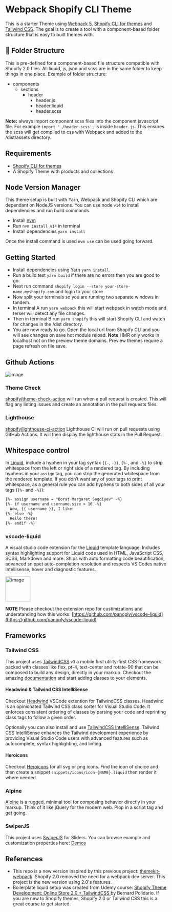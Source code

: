 # Webpack Shopify CLI Theme
This is a starter Theme using [Webpack 5](https://webpack.js.org/), [Shopify CLI for themes](https://shopify.dev/themes/tools/cli) and [Tailwind CSS](https://tailwindcss.com/). The goal is to create a tool with a component-based folder structure that is easy to built themes with.

## 📁 Folder Structure
This is pre-defined for a component-based file structure compatible with Shopify 2.0 files. All liquid, js, json and scss are in the same folder to keep things in one place.
Example of folder structure:
* components
    * sections
        * header
            - header.js
            - header.liquid
            - header.scss

**Note:** always import component scss files into the component javascript file. For example `import './header.scss';` is inside `header.js`. This ensures the scss will get compiled to css with Webpack and added to the /dist/assets directory.

## Requirements
- [Shopify CLI for themes](https://shopify.dev/themes/tools/cli/getting-started)
- A Shopify Theme with products and collections

## Node Version Manager
This theme setup is built with Yarn, Webpack and Shopify CLI which are dependant on NodeJS versions.
You can use node `v14` to install dependencies and run build commands.
- Install [nvm](http://npm.github.io/installation-setup-docs/installing/using-a-node-version-manager.html)
- Run `nvm install v14` in terminal
- Install dependencies `yarn install`

Once the install command is used `nvm use` can be used going forward.

## Getting Started
- Install dependencies using [Yarn](https://yarnpkg.com/) `yarn install`.
- Run a build test `yarn build` if there are no errors then you are good to go.
- Next run command `shopify login --store your-store-name.myshopify.com` and login to your store
- Now split your terminals so you are running two separate windows in tandem.
- In terminal A run `yarn webpack` this will start webpack in watch mode and terser will detect any file changes.
- Then in terminal B run `yarn shopify` this will start Shopify CLI and watch for changes in the /dist directory.
- You are now ready to go. Open the local url from Shopify CLI and you will see changes on save hot module reload. **Note** HMR only works in localhost not on the preview theme domains. Preview themes require a page refresh on file save.

## Github Actions
![image](https://user-images.githubusercontent.com/29803478/171331857-0c685ed1-8f31-4da8-8f3b-91f4e573ffd8.png)

### Theme Check
[shopify/theme-check-action](https://github.com/Shopify/theme-check-action) will run when a pull request is created. This will flag any linting issues and create an annotation in the pull requests files.

### Lighthouse
[shopify/lighthouse-ci-action](https://github.com/Shopify/lighthouse-ci-action) Lighthouse CI will run on pull requests using GitHub Actions. It will then display the lighthouse stats in the Pull Request.

## Whitespace control
In [Liquid](https://shopify.github.io/liquid/basics/whitespace/), include a hyphen in your tag syntax `{{-`, `-}}`, `{%-`, and `-%}` to strip whitespace from the left or right side of a rendered tag.
By including hyphens in your `assign` tag, you can strip the generated whitespace from the rendered template.
If you don’t want any of your tags to print whitespace, as a general rule you can add hyphens to both sides of all your tags (`{%-` and `-%}`):
```html
{%- assign username = "Borat Margaret Sagdiyev" -%}
{%- if username and username.size > 10 -%}
  Wow, {{ username }}, I like!
{%- else -%}
  Hello there!
{%- endif -%}
```
### vscode-liquid
A visual studio code extension for the [Liquid](https://shopify.github.io/liquid/) template language. Includes syntax highlighting support for Liquid code used in HTML, JavaScript CSS, SCSS, Markdown and more. Ships with auto formatting code beautification, advanced snippet auto-completion resolution and respects VS Codes native Intellisense, hover and diagnostic features.

<img width="78" alt="image" src="https://user-images.githubusercontent.com/29803478/171333038-96cd867d-05ba-4df0-b091-0a801662b31b.png">

**NOTE** Please checkout the extension repo for custimizations and underatanding how this works: [https://github.com/panoply/vscode-liquid](https://github.com/panoply/vscode-liquid)

## Frameworks
### Tailwind CSS
This project uses [TailwindCSS](https://tailwindcss.com/) `v3` a mobile first utility-first CSS framework packed with classes like flex, pt-4, text-center and rotate-90 that can be composed to build any design, directly in your markup. Checkout the amazing [documentation](https://tailwindcss.com/docs) and start adding classes to your elements.

#### Headwind & Tailwind CSS IntelliSense
Checkout [Headwind](https://marketplace.visualstudio.com/items?itemName=heybourn.headwind) VSCode extention for TailwindCSS classes. Headwind is an opinionated Tailwind CSS class sorter for Visual Studio Code. It enforces consistent ordering of classes by parsing your code and reprinting class tags to follow a given order.

Optionally you can also install and use [TailwindCSS IntelliSense](https://github.com/tailwindlabs/tailwindcss-intellisense). Tailwind CSS IntelliSense enhances the Tailwind development experience by providing Visual Studio Code users with advanced features such as autocomplete, syntax highlighting, and linting.

#### Heroicons
Checkout [Heroicons](https://heroicons.com/) for all svg or png icons. Find the icon of choice and then create a snippet `snippets/icons/icon-{NAME}.liquid` then render it where needed.

### Alpine
[Alpine](https://alpinejs.dev/) is a rugged, minimal tool for composing behavior directly in your markup. Think of it like jQuery for the modern web. Plop in a script tag and get going.

### SwiperJS
This project uses [SwiperJS](https://swiperjs.com/) for Sliders. You can browse example and customization properties here: [Demos](https://swiperjs.com/demos)

## References
- This repo is a new version inspired by this previous project: [themekit-webpack](https://github.com/3daddict/themekit-webpack). Shopify 2.0 removed the need for a webpack dev server. This project is the new version using 2.0's features.
- Boilerplate liquid setup was created from Udemy course: [Shopify Theme Development: Online Store 2.0 + TailwindCSS
](https://www.udemy.com/course/shopify-theme-development-tailwindcss) by Bernard Polidario. If you are new to Shopify themes, Shopify 2.0 or Tailwind CSS this is a great course to get started.
